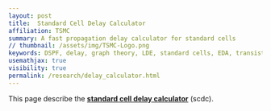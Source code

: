 ```yaml
---
layout: post
title:  Standard Cell Delay Calculator
affiliation: TSMC
summary: A fast propagation delay calculator for standard cells
// thumbnail: /assets/img/TSMC-Logo.png
keywords: DSPF, delay, graph theory, LDE, standard cells, EDA, transistors
usemathjax: true
visibility: true
permalink: /research/delay_calculator.html
---
```


This page describe the <u><b>standard cell delay calculator</b></u> (scdc).

